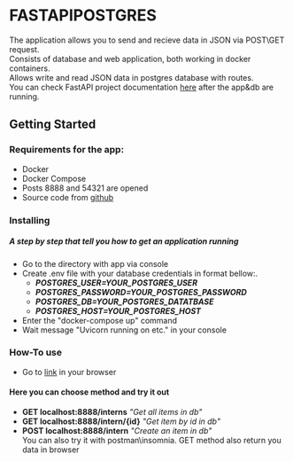 # FASTAPIPOSTGRES
The application allows you to send and recieve data in JSON via POST\GET request.<br/>
Consists of database and web application, both working in docker containers.<br/>
Allows write and read JSON data in postgres database with routes.<br/>
You can check FastAPI project documentation [here](http://0.0.0.0:8888/docs#/) after the app&db are running.<br/>

## Getting Started
### Requirements for the app:
- Docker<br/>
- Docker Compose<br/>
- Posts 8888 and 54321 are opened<br/>
- Source code from [github](https://github.com/60081362/FASTAPIPOSTGRES)<br/>

### Installing
##### A step by step that tell you how to get an application running<br/>
- Go  to the directory with app via console<br/>
- Create .env file with your database credentials in format bellow:.<br/>
   - ***POSTGRES_USER=YOUR_POSTGRES_USER***
   - ***POSTGRES_PASSWORD=YOUR_POSTGRES_PASSWORD***
   - ***POSTGRES_DB=YOUR_POSTGRES_DATATBASE***
   - ***POSTGRES_HOST=YOUR_POSTGRES_HOST***
- Enter the "docker-compose up" command<br/>
- Wait message "Uvicorn running on etc." in your console<br/>

### How-To use
- Go to [link](http://0.0.0.0:8888/docs#/) in your browser<br/>
#### Here you can choose method and try it out<br/>
- **GET localhost:8888/interns** *"Get all items in db"*<br/>
- **GET localhost:8888/intern/{id}** *"Get item by id in db"*<br/>
- **POST localhost:8888/intern** *"Create an item in db"*<br/>
You can also try it with postman\insomnia. GET method also return you data in browser
